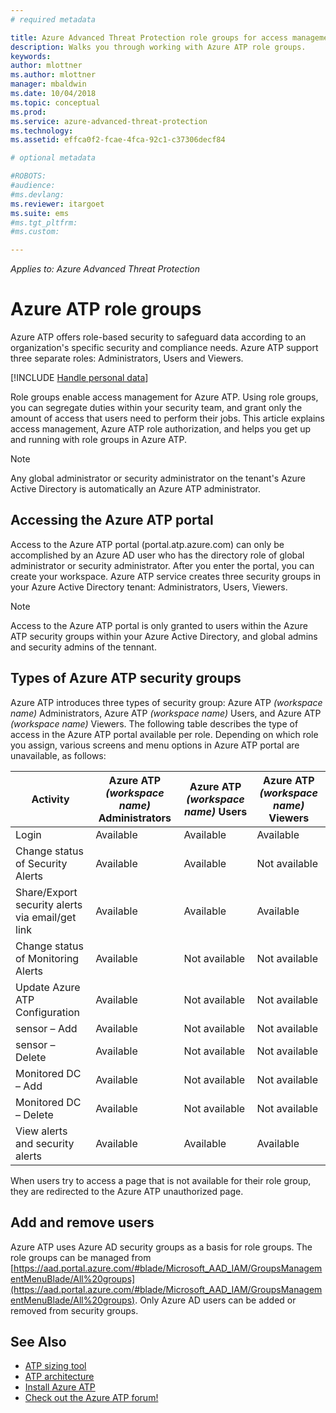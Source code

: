 ```yaml
---
# required metadata

title: Azure Advanced Threat Protection role groups for access management | Microsoft Docs
description: Walks you through working with Azure ATP role groups.
keywords:
author: mlottner
ms.author: mlottner
manager: mbaldwin
ms.date: 10/04/2018
ms.topic: conceptual
ms.prod:
ms.service: azure-advanced-threat-protection
ms.technology:
ms.assetid: effca0f2-fcae-4fca-92c1-c37306decf84

# optional metadata

#ROBOTS:
#audience:
#ms.devlang:
ms.reviewer: itargoet
ms.suite: ems
#ms.tgt_pltfrm:
#ms.custom:

---
```


*Applies to: Azure Advanced Threat Protection*




# Azure ATP role groups

Azure ATP offers role-based security to safeguard data according to an organization's specific security and compliance needs. Azure ATP support three separate roles: Administrators, Users and Viewers. 

[!INCLUDE [Handle personal data](../includes/gdpr-intro-sentence.md)]

Role groups enable access management for Azure ATP. Using role groups, you can segregate duties within your security team, and grant only the amount of access that users need to perform their jobs. This article explains access management, Azure ATP role authorization, and helps you get up and running with role groups in Azure ATP.

> [!NOTE]
> Any global administrator or security administrator on the tenant's Azure Active Directory is automatically an Azure ATP administrator.

## Accessing the Azure ATP portal

Access to the Azure ATP portal (portal.atp.azure.com) can only be accomplished by an Azure AD user who has the directory role of global administrator or security administrator. After you enter the portal, you can create your workspace. Azure ATP service creates three security groups in your Azure Active Directory tenant: Administrators, Users, Viewers. 

> [!NOTE]
> Access to the Azure ATP portal is only granted to users within the Azure ATP security groups within your Azure Active Directory, and global admins and security admins of the tennant.


## Types of Azure ATP security groups 

Azure ATP introduces three types of security group: Azure ATP *(workspace name)* Administrators, Azure ATP *(workspace name)* Users, and Azure ATP *(workspace name)* Viewers. The following table describes the type of access in the Azure ATP portal available per role. Depending on which role you assign, various screens and menu options in Azure ATP portal are unavailable, as follows:

|Activity |Azure ATP *(workspace name)* Administrators|Azure ATP *(workspace name)* Users|Azure ATP *(workspace name)* Viewers|
|----|----|----|----|
|Login|Available|Available|Available|
|Change status of Security Alerts|Available|Available|Not available|
|Share/Export security alerts via email/get link|Available|Available|Available|
|Change status of Monitoring Alerts|Available|Not available|Not available|
|Update Azure ATP Configuration|Available|Not available|Not available|
|sensor – Add|Available|Not available|Not available|
|sensor – Delete |Available|Not available|Not available|
|Monitored DC – Add |Available|Not available|Not available|
|Monitored DC – Delete|Available|Not available|Not available|
|View alerts and security alerts|Available|Available|Available|


When users try to access a page that is not available for their role group, they are redirected to the Azure ATP unauthorized page. 

## Add and remove users 


Azure ATP uses Azure AD security groups as a basis for role groups. The role groups can be managed from [https://aad.portal.azure.com/#blade/Microsoft_AAD_IAM/GroupsManagementMenuBlade/All%20groups](https://aad.portal.azure.com/#blade/Microsoft_AAD_IAM/GroupsManagementMenuBlade/All%20groups). Only Azure AD users can be added or removed from security groups. 

## See Also
- [ATP sizing tool](http://aka.ms/aatpsizingtool)
- [ATP architecture](atp-architecture.md)
- [Install Azure ATP](install-atp-step1.md)
- [Check out the Azure ATP forum!](https://aka.ms/azureatpcommunity)

